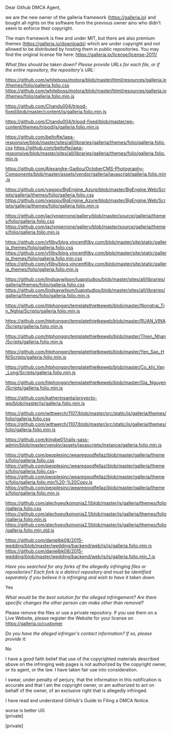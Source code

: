 Dear Github DMCA Agent,

we are the new owner of the galleria framework (https://galleria.io) and
bought all rights on the software form the previous owner aino who didn't
seem to enforce their copyright.

The main framework is free and under MIT, but there are also premium themes
(https://galleria.io/downloads) which are under copyright and not allowed
to be distributed by hosting them in public repositories. You may find the
original license file here: https://galleria.io/license/license-2011/

*What files should be taken down? Please provide URLs for each file, or if
the entire repository, the repository's URL:*

https://github.com/whiteboss/motora/blob/master/html/resources/galleria.io/themes/folio/galleria.folio.css
https://github.com/whiteboss/motora/blob/master/html/resources/galleria.io/themes/folio/galleria.folio.min.js

https://github.com/Chandu004/tripod-fixed/blob/master/content/js/galleria.folio.min.js

https://github.com/Chandu004/tripod-fixed/blob/master/wp-content/themes/tripod/js/galleria.folio.min.js

https://github.com/beltofte/iaea-responsive/blob/master/sites/all/libraries/galleria/themes/folio/galleria.folio.css
https://github.com/beltofte/iaea-responsive/blob/master/sites/all/libraries/galleria/themes/folio/galleria.folio.min.js

https://github.com/Alexandre-Gadiou/OctoberCMS-Photography-Components/blob/master/assets/vendor/galleria/javascript/galleria.folio.min.js

https://github.com/yagopv/BgEngine_Azure/blob/master/BgEngine.Web/Scripts/galleria/themes/folio/galleria.folio.css
https://github.com/yagopv/BgEngine_Azure/blob/master/BgEngine.Web/Scripts/galleria/themes/folio/galleria.folio.min.js

https://github.com/jaclynperrone/gallery/blob/master/source/galleria/themes/folio/galleria.folio.css
https://github.com/jaclynperrone/gallery/blob/master/source/galleria/themes/folio/galleria.folio.min.js

https://github.com/vfilby/blog.vincentfilby.com/blob/master/site/static/galleria_themes/folio/galleria.folio.css
https://github.com/vfilby/blog.vincentfilby.com/blob/master/site/static/galleria_themes/folio/galleria.folio.min.css
https://github.com/vfilby/blog.vincentfilby.com/blob/master/site/static/galleria_themes/folio/galleria.folio.min.js

https://github.com/lindsaywilson/luapstudios/blob/master/sites/all/libraries/galleria/themes/folio/galleria.folio.css
https://github.com/lindsaywilson/luapstudios/blob/master/sites/all/libraries/galleria/themes/folio/galleria.folio.min.js

https://github.com/htphongqn/templatethietkeweb/blob/master/Nongtrai_Tin_Nghia/Scripts/galleria.folio.min.js

https://github.com/htphongqn/templatethietkeweb/blob/master/RUAN_VINA/Scripts/galleria.folio.min.js

https://github.com/htphongqn/templatethietkeweb/blob/master/Thien_Nhan/Scripts/galleria.folio.min.js

https://github.com/htphongqn/templatethietkeweb/blob/master/Yen_Sao_HN/Scripts/galleria.folio.min.js

https://github.com/htphongqn/templatethietkeweb/blob/master/Co_khi_Van_Long/Scripts/galleria.folio.min.js

https://github.com/htphongqn/templatethietkeweb/blob/master/Gia_Nguyen/Scripts/galleria.folio.min.js

https://github.com/katherinsanta/proyecto-wp/blob/master/js/galleria.folio.min.js

https://github.com/wittwerch/1107/blob/master/src/static/js/galleria/themes/folio/galleria.folio.css
https://github.com/wittwerch/1107/blob/master/src/static/js/galleria/themes/folio/galleria.folio.min.js

https://github.com/kingbe01/rails-sass-admin/blob/master/vendor/assets/javascripts/instance/galleria.folio.min.js

https://github.com/peoplesinc/wearegoodfellaz/blob/master/galleria/themes/folio/galleria.folio.css
https://github.com/peoplesinc/wearegoodfellaz/blob/master/galleria/themes/folio/galleria.folio.css~
https://github.com/peoplesinc/wearegoodfellaz/blob/master/galleria/themes/folio/galleria.folio.min%20-%20Copy.js
https://github.com/peoplesinc/wearegoodfellaz/blob/master/galleria/themes/folio/galleria.folio.min.js

https://github.com/alechoey/koinonia2.1/blob/master/js/galleria/themes/folio/galleria.folio.css
https://github.com/alechoey/koinonia2.1/blob/master/js/galleria/themes/folio/galleria.folio.min.js
https://github.com/alechoey/koinonia2.1/blob/master/js/galleria/themes/folio/galleria.folio.min.old.js

https://github.com/danielbk08/2015-wedding/blob/master/wedding/backend/web/js/js/galleria.folio.min.js
https://github.com/danielbk08/2015-wedding/blob/master/wedding/backend/web/js/js/galleria.folio.min_1.js

*Have you searched for any forks of the allegedly infringing files or
repositories? Each fork is a distinct repository and must be identified
separately if you believe it is infringing and wish to have it taken down.*

Yes

*What would be the best solution for the alleged infringement? Are there
specific changes the other person can make other than removal?*

Please remove the files or use a private repository. If you use them on a
Live Website, please register the Website for your license on
https://galleria.io/customer

*Do you have the alleged infringer's contact information? If so, please
provide it:*

No

I have a good faith belief that use of the copyrighted materials described
above on the infringing web pages is not authorized by the copyright owner,
or its agent, or the law. I have taken fair use into consideration.

I swear, under penalty of perjury, that the information in this
notification is accurate and that I am the copyright owner, or am
authorized to act on behalf of the owner, of an exclusive right that is
allegedly infringed.

I have read and understand GitHub's Guide to Filing a DMCA Notice.

worse is better UG  
[private]

[private]
